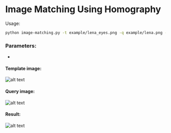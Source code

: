 # Image Matching Using Homography

Usage:
```bash
python image-matching.py -t example/lena_eyes.png -q example/lena.png -v -p -o ../athento/ --matches
```

### Parameters:
- 

#### Template image:
![alt text](https://github.com/dmartinalbo/image-matching/blob/master/example/lena_eyes.png "Template image")

#### Query image:
![alt text](https://github.com/dmartinalbo/image-matching/blob/master/example/lena.png "Query image")

#### Result:
![alt text](https://github.com/dmartinalbo/image-matching/blob/master/example/matches.png "Result")